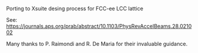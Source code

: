 Porting to Xsuite desing process for FCC-ee LCC lattice

See: https://journals.aps.org/prab/abstract/10.1103/PhysRevAccelBeams.28.021002

Many thanks to P. Raimondi and R. De Maria for their invaluable guidance.
